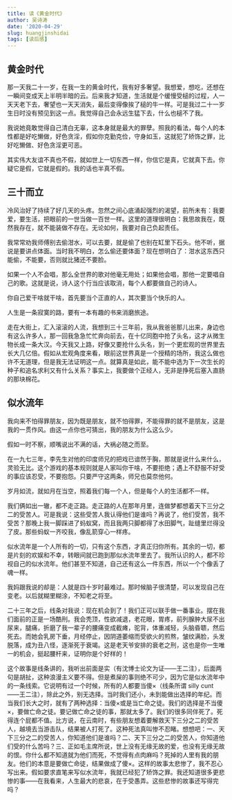 ```yaml
---
title: 读《黄金时代》
author: 吴诗涛
date: '2020-04-29'
slug: huangjinshidai
tags: [读后感]
---
```


## 黄金时代

那一天我二十一岁，在我一生的黄金时代，我有好多奢望。我想爱，想吃，还想在一瞬间变成天上半明半暗的云。后来我才知道，生活就是个缓慢受槌的过程，人一天天老下去，奢望也一天天消失，最后变得像挨了槌的牛一样。可是我过二十一岁生日时没有预见到这一点。我觉得自己会永远生猛下去，什么也槌不了我。

我说她竟敢觉得自己清白无辜，这本身就是最大的罪孽。照我的看法，每个人的本性都是好吃懒做，好色贪淫，假如你克勤克俭，守身如玉，这就犯了矫饰之罪，比好吃懒做、好色贪淫更可恶。

其实伟大友谊不真也不假，就如世上一切东西一样，你信它是真，它就真下去。你疑它是假，它就是假的。我的话也半真不假。

## 三十而立

冷风治好了持续了好几天的头疼。忽然之间心底涌起强烈的渴望，前所未有：我要爱，要生活，把眼前的一世当做一百世一样。这里的道理很明白：我思故我在，既然我存在，就不能装做不存在。无论如何，我要对自己负起责任。

我常常劝我师傅别去偷泔水，可以去要，就是偷了也别在缸里下石头。他不听，据说是要讲点体面。当时我不明白，怎么偷还要体面？现在想明白了：泔水这东西只能偷，不能要，否则就比猪还不要脸。

如果一个人不会唱，那么全世界的歌对他毫无用处；如果他会唱，那他一定要唱自己的歌。这就是说，诗人这个行当应该取消，每个人都要做自己的诗人。

你自己爱干啥就干啥，首先要当个正直的人，其次要当个快乐的人。

人生是一条寂寞的路，要有一本有趣的书来消磨旅途。

走在大街上，汇入滚滚的人流，我想到三十三年前，我从我爸爸那儿出来，身边也有这么许多人，那一回我急急忙忙奔向前去，在十亿同胞中抢了头名，这才从微生物长成一条大汉。今天我又上路，好像又要抢什么头名，到一个更宏观的世界里去长大几亿倍。假如从宏观角度来看，眼前这世界真是一个授精的场所，我这么做也许不无道理，但是我无法证明这一点。就算真是如此，能不能中选为下一次生长的种子和追名求利又有什么关系？事实上，我要做个正经人，无非是挣死后塞入直肠的那块棉花。

## 似水流年

我向来不怕得罪朋友，因为既是朋友，就不怕得罪，不能得罪的就不是朋友，这是我的一贯作风。由这一点你也可猜出，我的朋友为什么这么少。

假如一时不察，顺嘴说出不满的话，大祸必随之而至。

在一九七三年，李先生对他的印度师兄的把戏已谙然于胸，那就是说什么来什么，灵验无比。这个游戏的基本规则就是人家叫你干啥，不要拒绝；遇上不舒服不好受的事应该忍受，不要抱怨。只要严守这两条，师兄也莫奈他何。

岁月如流，就如月在当空，照着我们每一个人，但是每个人的生活都不一样。

我们俩如出一辙，都不走正路。走正路的人在那年月里，连做梦都想着天下三分之二的受苦人。可是我说：这些受苦人我认得他们是谁吗？再说了，他们受苦，我不受苦？那晚上我一脚踩进了蚂蚁窝，而且我两只脚都得了水田脚气，趾缝里烂得没了皮。那些蚂蚁一齐咬我，像乱箭穿心一样疼。

似水流年是一个人所有的一切，只有这个东西，才真正归你所有。其余的一切，都是片刻的欢娱和不幸，转眼间就已跑到那似水流年里去了。我所认识的人，都不珍视自己的似水流年。他们甚至不知道，自己还有这么一件东西，所以一个个像丢了魂一样。

我妈跟我说的却是：人就是四十岁时最难过。那时候脑子很清楚，可以发现自己在变老。以后就糊里糊涂，不知老之将至。

二十三年之后，线条对我说：现在机会到了！我们正可以联手做一番事业。摆在我们面前的正是一场酷刑。我会秃顶，性欲减退，老花眼，胃疼，前列腺肿大尿不出尿来，腿痛，折磨了我一辈子的腰痛变成截瘫，驼背，体重减轻，头脑昏聩，然后死去。而她会乳房下垂，月经停止，因阴道萎缩而受欲火的煎熬，皱纹满脸，头发脱落，成为丑八怪，逐渐死于衰竭。这是老天爷安排的衰老之刑，这也是你一生唯一的机会，挺起腰杆来，证明你是个好样的！

这个故事是线条讲的，我听出前面是实（有沈博士论文为证——王二注），后面两句是胡扯，这种浪漫主义要不得。但是煮屎的事则绝不可少，因为它是似水流年中的一条线索。它说明有过一个时候，所有的人都要当傻×（线条所谓 silly cunt ——王二注），除此之外，别无选择。当时我们还小，未到能做出选择的年纪。而当我们长大之时，就有了两种选择：当傻×或是当亡命之徒。我们的选择是不当傻×，要做亡命之徒。要记做亡命之徒的事，那就太多了。我们的很多同伴死了。死得连个屁都不值。比方说，在云南时，有些朋友想着要解救天下三分之二的受苦人，越境去当游击队，结果被人打死了。这种死法真叫惨不忍睹。想想吧：一、天下三分之二的受苦人，你知道他们是谁吗？二、天下三分之二的受苦人，你知道他们受的什么苦吗？三、正如毛主席所说，世上没有无缘无故的爱，也没有无缘无故的恨。你什么都不知道就为他们而死，不觉得有点肉麻吗？死掉的人里有我的朋友。他们的本意是要做亡命徒，结果做成了傻×。这样的故事太悲惨了，我不忍心写出来。假如要求直笔来写似水流年，我就已经犯了矫饰之罪。我还知道很多更悲惨的事——在我看来，人生最大的悲哀，在于受愚弄。这些悲惨的故事还写得完吗？
